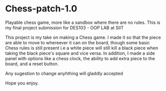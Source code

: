 # Chess-patch-1.0
Playable chess game, more like a sandbox where there are no rules. This is my final project submission for DES103 - OOP LAB at SIIT

This project is my take on making a Chess game. I made it so that the piece are able to move to whereever it can on the board, 
though some basic Chess rules is still present i.e a white piece will still kill a black piece when taking the black piece's square and vice versa.
In addition, I made a side panel with options like a chess clock, the ability to add extra piece to the board, and a reset button. 

Any sugestion to change anyhthing will gladdly accepted 

Hope you enjoy.
